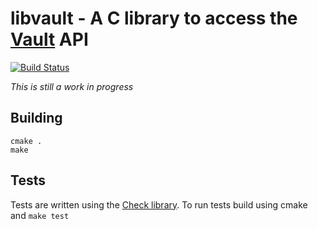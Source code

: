 # libvault - A C library to access the [Vault](https://vaultproject.io) API

[![Build Status](https://travis-ci.org/tbartelmess/libvault.svg?branch=master)](https://travis-ci.org/tbartelmess/libvault)

*This is still a work in progress*

## Building

```
cmake .
make
```

## Tests
Tests are written using the [Check library](https://github.com/libcheck/check). To run tests build using cmake and `make test`
